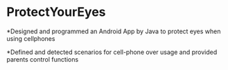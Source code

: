 # ProtectYourEyes

*Designed and programmed an Android App by Java to protect eyes when using cellphones

*Defined and detected scenarios for cell-phone over usage and provided parents control functions


